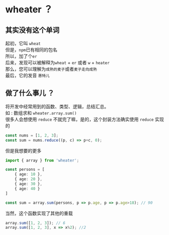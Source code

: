 # wheater ？

## 其实没有这个单词

起初，它叫 `wheat`  
但是，`npm`已有相同的包名  
所以，加了个`er`  
后来，发现可以被解释为`wheat` + `er` 或者 `w` + `heater`  
那么，您可以理解为`成熟的麦子`或者`麦子走向成熟`  
最后，它的发音 `惠特儿`

## 做了什么事儿 ？

将开发中经常用到的函数、类型、逻辑，总结汇总。  
如 : 数组求和 `wheater.array.sum()`    
很多人会想使用 `reduce` 不就完了嘛，是的，这个封装方法确实使用 `reduce` 实现的
```ts
const nums = [1, 2, 3];
const sum = nums.reduce((p, c) => p+c, 0);
```
但是我想要的更多

```ts
import { array } from 'wheater';

const persons = [
    { age: 10 },
    { age: 20 },
    { age: 30 },
    { age: 40 }
]

const sum = array.sum(persons, p => p.age, p => p.age>18); // 90
```
当然，这个函数实现了其他的重载
```ts
array.sum([1, 2, 3]); // 6
array.sum([1, 2, 3], x => x%2); //2
```